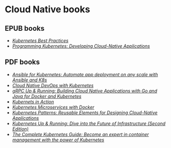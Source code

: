 # Cloud Native books

## EPUB books

* [_Kubernetes Best Practices_](./books/Kubernetes%20Best%20Practices%20(Brendan%20Burns,%20Eddie%20Villalba,%20Dave%20Strebel%20etc.)%20(Z-Library).epub)
* [_Programming Kubernetes: Developing Cloud-Native Applications_](./books/Programming%20Kubernetes%20Developing%20Cloud-Native%20Applications%20(Michael%20Hausenblas,%20Stefan%20Schimanski)%20(Z-Library).epub)

## PDF books

* [_Ansible for Kubernetes: Automate app deployment on any scale with Ansible and K8s_](./books/Ansible%20for%20Kubernetes%20Automate%20app%20deployment%20on%20any%20scale%20with%20Ansible%20and%20K8s%20(Jeff%20Geerling)%20(Z-Library).pdf)
* [_Cloud Native DevOps with Kubernetes_](./books/Cloud%20Native%20DevOps%20with%20Kubernetes%20(John%20Arundel,%20Justin%20Domingus)%20(Z-Library).pdf)
* [_gRPC Up & Running: Building Cloud Native Applications with Go and Java for Docker and Kubernetes_](./books/gRPC%20Up%20%20Running%20Building%20Cloud%20Native%20Applications%20with%20Go%20and%20Java%20for%20Docker%20and%20Kubernetes%20(Kasun%20Indrasiri%20Danesh%20Kuruppu)%20(Z-Library).pdf)
* [_Kubernets in Action_](./books/Kubernetes%20in%20Action%20(Marko%20Luksa)%20(Z-Library).pdf)
* [_Kubernetes Microservices with Docker_](./books/Kubernetes%20Microservices%20with%20Docker%20(Deepak%20Vohra)%20(Z-Library).pdf)
* [_Kubernetes Patterns: Reusable Elements for Designing Cloud-Native Applications_](./books/Kubernetes%20Patterns%20Reusable%20Elements%20for%20Designing%20Cloud-Native%20Applications%20(Bilgin%20Ibryam,%20Roland%20Huß)%20(Z-Library).pdf)
* [_Kubernetes Up & Running: Dive into the Future of Infrastructure (Second Edition)_](./books/Kubernetes%20Up%20and%20Running%20Dive%20Into%20the%20Future%20of%20Infrastructure%20(Brendan%20Burns,%20Joe%20Beda,%20Kelsey%20Hightower)%20(Z-Library).pdf)
* [_The Complete Kubernetes Guide: Become an expert in container management with the power of Kubernetes_](./books/The%20Complete%20Kubernetes%20Guide%20Become%20an%20expert%20in%20container%20management%20with%20the%20power%20of%20Kubernetes%20(Jonathan%20Baier,%20Gigi%20Sayfan,%20Jesse%20White)%20(Z-Library).pdf)